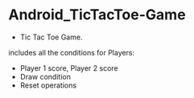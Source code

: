 # Android_TicTacToe-Game

- Tic Tac Toe Game.

includes all the conditions for Players:
- Player 1 score, Player 2 score
- Draw condition
- Reset operations
